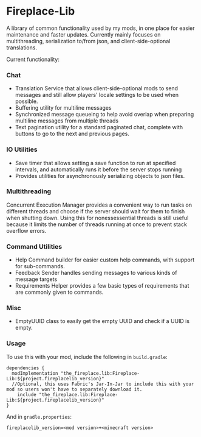 # Fireplace-Lib
A library of common functionality used by my mods, in one place for easier maintenance and faster updates. Currently mainly focuses on multithreading, serialization to/from json, and client-side-optional translations.

Current functionality:

### Chat
- Translation Service that allows client-side-optional mods to send messages and still allow players' locale settings to be used when possible.
- Buffering utility for multiline messages
- Synchronized message queueing to help avoid overlap when preparing multiline messages from multiple threads
- Text pagination utility for a standard paginated chat, complete with buttons to go to the next and previous pages.

### IO Utilities
- Save timer that allows setting a save function to run at specified intervals, and automatically runs it before the server stops running
- Provides utilities for asynchronously serializing objects to json files.

### Multithreading
Concurrent Execution Manager provides a convenient way to run tasks on different threads and choose if the server should wait for them to finish when shutting down. Using this for nonessessential threads is still useful because it limits the number of threads running at once to prevent stack overflow errors.

### Command Utilities
- Help Command builder for easier custom help commands, with support for sub-commands.
- Feedback Sender handles sending messages to various kinds of message targets
- Requirements Helper provides a few basic types of requirements that are commonly given to commands.

### Misc
- EmptyUUID class to easily get the empty UUID and check if a UUID is empty.

### Usage
To use this with your mod, include the following in `build.gradle`:
```
dependencies {
  modImplementation "the_fireplace.lib:Fireplace-Lib:${project.fireplacelib_version}"
  //Optional, this uses Fabric's Jar-In-Jar to include this with your mod so users won't have to separately download it.
	include "the_fireplace.lib:Fireplace-Lib:${project.fireplacelib_version}"
}
```
And in `gradle.properties`:
```
fireplacelib_version=<mod version>+<minecraft version>
```
